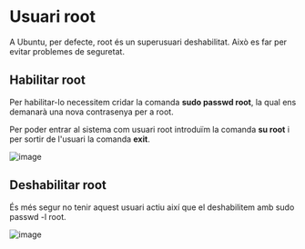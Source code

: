 # Usuari root

A Ubuntu, per defecte, root és un superusuari deshabilitat. Això es far per evitar problemes de seguretat.

## Habilitar root

Per habilitar-lo necessitem cridar la comanda **sudo passwd root**, la qual ens demanarà una nova contrasenya per a root.

Per poder entrar al sistema com usuari root introduïm la comanda **su root** i per sortir de l'usuari la comanda **exit**.

![image](https://github.com/XaSaFa/MP04/assets/110727546/1267689d-3527-4031-9fea-1d826b942c16)

## Deshabilitar root

És més segur no tenir aquest usuari actiu així que el deshabilitem amb sudo passwd -l root.

![image](https://github.com/XaSaFa/MP04/assets/110727546/fa7d5667-8b73-406f-be8b-7be8a9277ddf)
